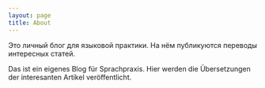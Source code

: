 ```yaml
---
layout: page
title: About
---
```


Это личный блог для языковой практики.
На нём публикуются переводы интересных статей.

Das ist ein eigenes Blog für Sprachpraxis.
Hier werden die Übersetzungen der interesanten Artikel veröffentlicht.
